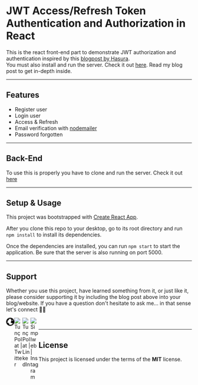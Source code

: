JWT Access/Refresh Token Authentication and Authorization in React
============

This is the react front-end part to demonstrate JWT authorization and authentication inspired by this [blogpost by Hasura](https://hasura.io/blog/best-practices-of-using-jwt-with-graphql/).<br/> You must also install and run the server. Check it out [here](https://github.com/tuncpolat/jwt-auth-react).
Read my blog post to get in-depth inside.

---

## Features
- Register user
- Login user
- Access & Refresh
- Email verification with [nodemailer](https://nodemailer.com/usage/)
- Password forgotten

---

## Back-End
To use this is properly you have to clone and run the server. Check it out [here](https://github.com/tuncpolat/jwt-auth-react)

---

## Setup & Usage
This project was bootstrapped with [Create React App](https://github.com/facebook/create-react-app).

After you clone this repo to your desktop, go to its root directory and run `npm install` to install its dependencies.

Once the dependencies are installed, you can run  `npm start` to start the application. Be sure that the server is also running on port 5000.

---

## Support

Whether you use this project, have learned something from it, or just like it, please consider supporting it by including the blog post above into your blog/website.
If you have a question don't hesitate to ask me... in that sense let's connect 🤜🤛

[<img align="left" alt="www.simplweb.ch" width="22px" src="https://raw.githubusercontent.com/iconic/open-iconic/master/svg/globe.svg" />][website]
[<img align="left" alt="Tunç Polat | Twitter" width="22px" src="https://cdn.jsdelivr.net/npm/simple-icons@v3/icons/twitter.svg" />][twitter]
[<img align="left" alt="Tunç Polat | LinkedIn" width="22px" src="https://cdn.jsdelivr.net/npm/simple-icons@v3/icons/linkedin.svg" />][linkedin]
[<img align="left" alt="Simplweb | Instagram" width="22px" src="https://cdn.jsdelivr.net/npm/simple-icons@v3/icons/instagram.svg" />][instagram]

<br/>

---

## License
This project is licensed under the terms of the **MIT** license.

[website]: https://www.simplweb.ch
[twitter]: https://twitter.com/TunPolat9
[instagram]: https://www.instagram.com/simplwebbasel/
[linkedin]: https://www.linkedin.com/in/tun%C3%A7-polat-b8203a116/